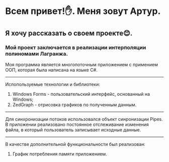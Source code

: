 # <h1> Всем привет!:raised_hand:. Меня зовут Артур.
## <h2> Я хочу рассказать о своем проекте:blush:.
### <h3> Мой проект заключается в реализации интерполяции полиномами Лагранжа.
Моя программа является многопоточным приложением с примением ООП, которая была написана на языке C#.
 ***
Испопользуемые технологии и библиотеки:
  1. Windows Forms - пользовательский интерфейс, основанный на Windows;
  2. ZedGraph - отрисовка графиков по полученным данным.
 ***
 Для синхронизации потоков использовался объект синронизации Pipes. В приложении реализовано постоянное отслеживание изменения файла, в который пользователь записывает исходные данные.
 ***
 В качестве дополнительной функциональности был реализован:
  1. График потребления памяти приложением.
